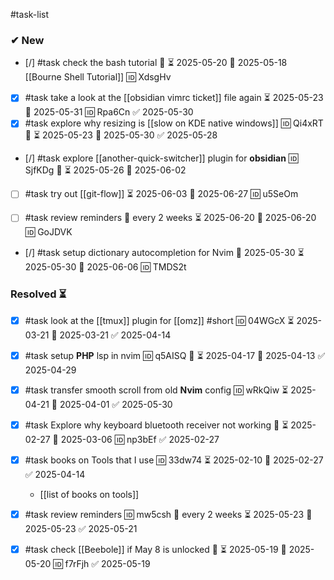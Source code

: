 #task-list

### ✔ New

- [/] #task check the bash tutorial 🔼 ⏳ 2025-05-20 📅 2025-05-18 [[Bourne Shell Tutorial]] 🆔 XdsgHv
- [x] #task take a look at the [[obsidian vimrc ticket]] file again ⏳ 2025-05-23 📅 2025-05-31 🆔 Rpa6Cn ✅ 2025-05-30
- [x] #task explore why resizing is [[slow on KDE native windows]] 🆔 Qi4xRT 🔼 ⏳ 2025-05-23 📅 2025-05-30 ✅ 2025-05-28
- [/] #task explore [[another-quick-switcher]] plugin for **obsidian** 🆔 SjfKDg 🔼 ⏳ 2025-05-26 📅 2025-06-02
- [ ] #task try out [[git-flow]] ⏳ 2025-06-03 📅 2025-06-27 🆔 u5SeOm

- [ ] #task review reminders  🔁 every 2 weeks ⏳ 2025-06-20 📅 2025-06-20 🆔 GoJDVK
- [/] #task setup dictionary autocompletion for Nvim 🛫 2025-05-30 ⏳ 2025-05-30 📅 2025-06-06 🆔 TMDS2t

### Resolved ⏳

- [x] #task look at the [[tmux]] plugin for [[omz]] #short 🆔 04WGcX ⏳ 2025-03-21 📅 2025-03-21 ✅ 2025-04-14
- [x] #task setup **PHP** lsp in nvim 🆔 q5AISQ 🔼 ⏳ 2025-04-17 📅 2025-04-13 ✅ 2025-04-29
- [x] #task transfer smooth scroll from old **Nvim** config 🆔 wRkQiw ⏳ 2025-04-21 📅 2025-04-01 ✅ 2025-05-30
- [x] #task Explore why keyboard bluetooth receiver not working 🔼 ⏳ 2025-02-27 📅 2025-03-06 🆔 np3bEf ✅ 2025-02-27
- [x] #task books on Tools that I use 🆔 33dw74 ⏳ 2025-02-10 📅 2025-02-27 ✅ 2025-04-14
	- [[list of books on tools]]

- [x] #task review reminders 🆔 mw5csh 🔁 every 2 weeks ⏳ 2025-05-23 📅 2025-05-23 ✅ 2025-05-21
- [x] #task check [[Beebole]] if May 8 is unlocked 🔼 ⏳ 2025-05-19 📅 2025-05-20 🆔 f7rFjh ✅ 2025-05-19
